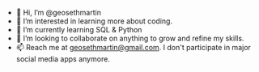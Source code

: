 - 👋 Hi, I’m @geosethmartin
- 👀 I’m interested in learning more about coding.
- 🌱 I’m currently learning SQL & Python
- 💞️ I’m looking to collaborate on anything to grow and refine my skills.
- 📫 Reach me at geosethmartin@gmail.com. I don't participate in major social media apps anymore. 

<!---
geosethmartin/geosethmartin is a ✨ special ✨ repository because its `README.md` (this file) appears on your GitHub profile.
You can click the Preview link to take a look at your changes.
--->
